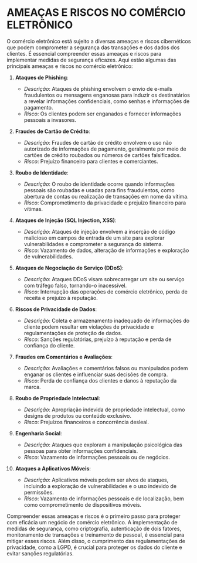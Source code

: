 # AMEAÇAS E RISCOS NO COMÉRCIO ELETRÔNICO
O comércio eletrônico está sujeito a diversas ameaças e riscos cibernéticos que podem comprometer a segurança das transações e dos dados dos clientes. É essencial compreender essas ameaças e riscos para implementar medidas de segurança eficazes. Aqui estão algumas das principais ameaças e riscos no comércio eletrônico:

1. **Ataques de Phishing**:
   - *Descrição*: Ataques de phishing envolvem o envio de e-mails fraudulentos ou mensagens enganosas para induzir os destinatários a revelar informações confidenciais, como senhas e informações de pagamento.
   - *Risco*: Os clientes podem ser enganados e fornecer informações pessoais a invasores.

2. **Fraudes de Cartão de Crédito**:
   - *Descrição*: Fraudes de cartão de crédito envolvem o uso não autorizado de informações de pagamento, geralmente por meio de cartões de crédito roubados ou números de cartões falsificados.
   - *Risco*: Prejuízo financeiro para clientes e comerciantes.

3. **Roubo de Identidade**:
   - *Descrição*: O roubo de identidade ocorre quando informações pessoais são roubadas e usadas para fins fraudulentos, como abertura de contas ou realização de transações em nome da vítima.
   - *Risco*: Comprometimento da privacidade e prejuízo financeiro para vítimas.

4. **Ataques de Injeção (SQL Injection, XSS)**:
   - *Descrição*: Ataques de injeção envolvem a inserção de código malicioso em campos de entrada de um site para explorar vulnerabilidades e comprometer a segurança do sistema.
   - *Risco*: Vazamento de dados, alteração de informações e exploração de vulnerabilidades.

5. **Ataques de Negociação de Serviço (DDoS)**:
   - *Descrição*: Ataques DDoS visam sobrecarregar um site ou serviço com tráfego falso, tornando-o inacessível.
   - *Risco*: Interrupção das operações de comércio eletrônico, perda de receita e prejuízo à reputação.

6. **Riscos de Privacidade de Dados**:
   - *Descrição*: Coleta e armazenamento inadequado de informações do cliente podem resultar em violações de privacidade e regulamentações de proteção de dados.
   - *Risco*: Sanções regulatórias, prejuízo à reputação e perda de confiança do cliente.

7. **Fraudes em Comentários e Avaliações**:
   - *Descrição*: Avaliações e comentários falsos ou manipulados podem enganar os clientes e influenciar suas decisões de compra.
   - *Risco*: Perda de confiança dos clientes e danos à reputação da marca.

8. **Roubo de Propriedade Intelectual**:
   - *Descrição*: Apropriação indevida de propriedade intelectual, como designs de produtos ou conteúdo exclusivo.
   - *Risco*: Prejuízos financeiros e concorrência desleal.

9. **Engenharia Social**:
   - *Descrição*: Ataques que exploram a manipulação psicológica das pessoas para obter informações confidenciais.
   - *Risco*: Vazamento de informações pessoais ou de negócios.

10. **Ataques a Aplicativos Móveis**:
    - *Descrição*: Aplicativos móveis podem ser alvos de ataques, incluindo a exploração de vulnerabilidades e o uso indevido de permissões.
    - *Risco*: Vazamento de informações pessoais e de localização, bem como comprometimento de dispositivos móveis.

Compreender essas ameaças e riscos é o primeiro passo para proteger com eficácia um negócio de comércio eletrônico. A implementação de medidas de segurança, como criptografia, autenticação de dois fatores, monitoramento de transações e treinamento de pessoal, é essencial para mitigar esses riscos. Além disso, o cumprimento das regulamentações de privacidade, como a LGPD, é crucial para proteger os dados do cliente e evitar sanções regulatórias.